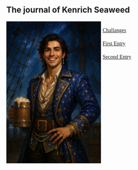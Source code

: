 ## The journal of Kenrich Seaweed

<div style="display: grid;
grid-template-columns: 1fr 1fr;
column-gap: 5px;">
<img style="float:right;" src="./images/kenrich.png"/>
<div>

<a href="kenrich_log/quests.md" style="font-size: 28; font-family: 'Brush Script MT', cursive;"> Challanges </a><br>
<br>
<a href="kenrich_log/entry_1.md" style="font-size:28; font-family: 'Brush Script MT', cursive;"> First Entry </a><br>
<br>
<a href="kenrich_log/entry_2.md" style="font-size:28; font-family: 'Brush Script MT', cursive;"> Second Entry </a><br>
<br>

</div>
</div>
